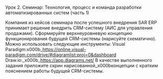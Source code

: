Урок 2. Семинар: Технология, процесс и команда разработки автоматизированных систем (часть 1)

Компания из кейсов семинара после успешного внедрения SAR ERP принимает решение внедрить CRM-систему (АИС для управления продажами).
Сформируйте верхнеуровневую концепцию функционирования будущей CRM-системы (нарисуйте схематично).
Можно использовать следующие инструменты:
Visual Paradigm:x000b_https://online.visual-paradigm.com/drive/#diagramlist:proj=0&dashboard
Draw.io:_x000b_https://app.diagrams.net/
В качестве выполненного задания приложите скрин нарисованной_x000bконцепции с кратким пояснением работы будущей CRM-системы.